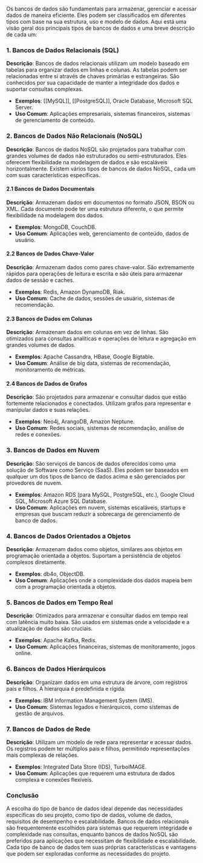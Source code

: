Os bancos de dados são fundamentais para armazenar, gerenciar e acessar dados de maneira eficiente. Eles podem ser classificados em diferentes tipos com base na sua estrutura, uso e modelo de dados. Aqui está uma visão geral dos principais tipos de bancos de dados e uma breve descrição de cada um:

### **1. Bancos de Dados Relacionais (SQL)**

**Descrição**: Bancos de dados relacionais utilizam um modelo baseado em tabelas para organizar dados em linhas e colunas. As tabelas podem ser relacionadas entre si através de chaves primárias e estrangeiras. São conhecidos por sua capacidade de manter a integridade dos dados e suportar consultas complexas.

- **Exemplos**: [[MySQL]], [[PostgreSQL]], Oracle Database, Microsoft SQL Server.
- **Uso Comum**: Aplicações empresariais, sistemas financeiros, sistemas de gerenciamento de conteúdo.

### **2. Bancos de Dados Não Relacionais (NoSQL)**

**Descrição**: Bancos de dados NoSQL são projetados para trabalhar com grandes volumes de dados não estruturados ou semi-estruturados. Eles oferecem flexibilidade na modelagem de dados e são escaláveis horizontalmente. Existem vários tipos de bancos de dados NoSQL, cada um com suas características específicas.

#### **2.1 Bancos de Dados Documentais**

**Descrição**: Armazenam dados em documentos no formato JSON, BSON ou XML. Cada documento pode ter uma estrutura diferente, o que permite flexibilidade na modelagem dos dados.

- **Exemplos**: MongoDB, CouchDB.
- **Uso Comum**: Aplicações web, gerenciamento de conteúdo, dados de usuário.

#### **2.2 Bancos de Dados Chave-Valor**

**Descrição**: Armazenam dados como pares chave-valor. São extremamente rápidos para operações de leitura e escrita e são úteis para armazenar dados de sessão e caches.

- **Exemplos**: Redis, Amazon DynamoDB, Riak.
- **Uso Comum**: Cache de dados, sessões de usuário, sistemas de recomendação.

#### **2.3 Bancos de Dados em Colunas**

**Descrição**: Armazenam dados em colunas em vez de linhas. São otimizados para consultas analíticas e operações de leitura e agregação em grandes volumes de dados.

- **Exemplos**: Apache Cassandra, HBase, Google Bigtable.
- **Uso Comum**: Análise de big data, sistemas de recomendação, monitoramento de métricas.

#### **2.4 Bancos de Dados de Grafos**

**Descrição**: São projetados para armazenar e consultar dados que estão fortemente relacionados e conectados. Utilizam grafos para representar e manipular dados e suas relações.

- **Exemplos**: Neo4j, ArangoDB, Amazon Neptune.
- **Uso Comum**: Redes sociais, sistemas de recomendação, análise de redes e conexões.

### **3. Bancos de Dados em Nuvem**

**Descrição**: São serviços de bancos de dados oferecidos como uma solução de Software como Serviço (SaaS). Eles podem ser baseados em qualquer um dos tipos de banco de dados acima e são gerenciados por provedores de nuvem.

- **Exemplos**: Amazon RDS (para MySQL, PostgreSQL, etc.), Google Cloud SQL, Microsoft Azure SQL Database.
- **Uso Comum**: Aplicações em nuvem, sistemas escaláveis, startups e empresas que buscam reduzir a sobrecarga de gerenciamento de banco de dados.

### **4. Bancos de Dados Orientados a Objetos**

**Descrição**: Armazenam dados como objetos, similares aos objetos em programação orientada a objetos. Suportam a persistência de objetos complexos diretamente.

- **Exemplos**: db4o, ObjectDB.
- **Uso Comum**: Aplicações onde a complexidade dos dados mapeia bem com a programação orientada a objetos.

### **5. Bancos de Dados em Tempo Real**

**Descrição**: Otimizados para armazenar e consultar dados em tempo real com latência muito baixa. São usados em sistemas onde a velocidade e a atualização de dados são cruciais.

- **Exemplos**: Apache Kafka, Redis.
- **Uso Comum**: Aplicações financeiras, sistemas de monitoramento, jogos online.

### **6. Bancos de Dados Hierárquicos**

**Descrição**: Organizam dados em uma estrutura de árvore, com registros pais e filhos. A hierarquia é predefinida e rígida.

- **Exemplos**: IBM Information Management System (IMS).
- **Uso Comum**: Sistemas legados e hierárquicos, como sistemas de gestão de arquivos.

### **7. Bancos de Dados de Rede**

**Descrição**: Utilizam um modelo de rede para representar e acessar dados. Os registros podem ter múltiplos pais e filhos, permitindo representações mais complexas de relações.

- **Exemplos**: Integrated Data Store (IDS), TurboIMAGE.
- **Uso Comum**: Aplicações que requerem uma estrutura de dados complexa e conexões flexíveis.

### **Conclusão**

A escolha do tipo de banco de dados ideal depende das necessidades específicas do seu projeto, como tipo de dados, volume de dados, requisitos de desempenho e escalabilidade. Bancos de dados relacionais são frequentemente escolhidos para sistemas que requerem integridade e complexidade nas consultas, enquanto bancos de dados NoSQL são preferidos para aplicações que necessitam de flexibilidade e escalabilidade. Cada tipo de banco de dados tem suas próprias características e vantagens que podem ser exploradas conforme as necessidades do projeto.